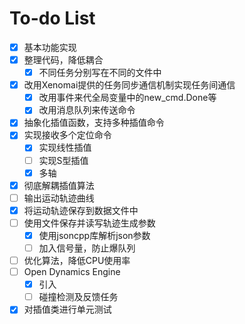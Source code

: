 To-do List
==============

- [x] 基本功能实现
- [x] 整理代码，降低耦合
    - [x] 不同任务分别写在不同的文件中
- [x] 改用Xenomai提供的任务同步通信机制实现任务间通信
    - [x] 改用事件来代全局变量中的new_cmd.Done等
    - [x] 改用消息队列来传送命令
- [x] 抽象化插值函数，支持多种插值命令
- [x] 实现接收多个定位命令
    - [x] 实现线性插值
    - [ ] 实现S型插值
    - [X] 多轴
- [x] 彻底解耦插值算法
- [ ] 输出运动轨迹曲线
- [x] 将运动轨迹保存到数据文件中
- [ ] 使用文件保存并读写轨迹生成参数
    - [x] 使用jsoncpp库解析json参数
    - [ ] 加入信号量，防止爆队列
- [ ] 优化算法，降低CPU使用率
- [ ] Open Dynamics Engine
    - [x] 引入
    - [ ] 碰撞检测及反馈任务
- [x] 对插值类进行单元测试